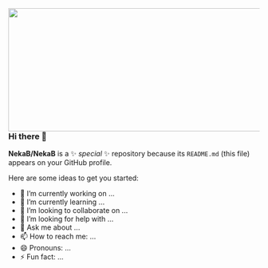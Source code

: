 <img align="right" width="640" height="247" src="https://pixabay.com/get/ga2198888b1acb1f574231947ce76c7306693d3c4156d5e770ffed747cc91b71523b1ec550ac77e8d99c9bef1f0ff4e1f33125c564ee69ba0731988b7a933fc44717c379feb8c776ce96b58575be95f06_640.png">

### Hi there 👋


**NekaB/NekaB** is a ✨ _special_ ✨ repository because its `README.md` (this file) appears on your GitHub profile.

Here are some ideas to get you started:

- 🔭 I’m currently working on ...
- 🌱 I’m currently learning ...
- 👯 I’m looking to collaborate on ...
- 🤔 I’m looking for help with ...
- 💬 Ask me about ...
- 📫 How to reach me: ...
- 😄 Pronouns: ...
- ⚡ Fun fact: ...

